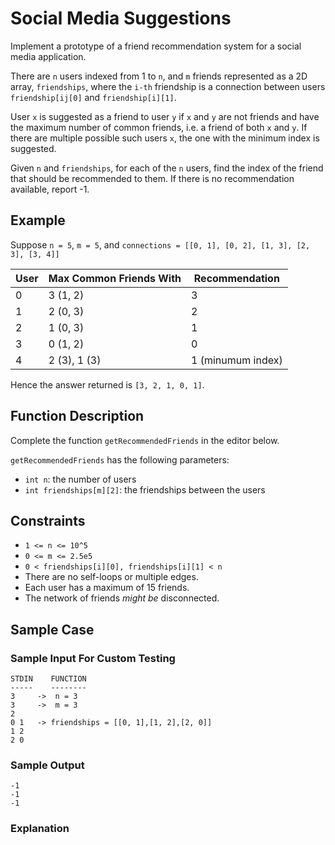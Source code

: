 # Social Media Suggestions

Implement a prototype of a friend recommendation system for a social media application.

There are `n` users indexed from 1 to `n`, and `m` friends represented as a 2D array, `friendships`, where the `i-th` friendship is a connection between users `friendship[ij[0]` and `friendship[i][1]`.

User `x` is suggested as a friend to user `y` if `x` and `y` are not friends and have the maximum number of common friends, i.e. a friend of both `x` and `y`. If there are multiple possible such users `x`, the one with the minimum index is
suggested.

Given `n` and `friendships`, for each of the `n` users, find the index of the friend that should be recommended to them. If there is no recommendation available, report -1.

## Example

Suppose `n = 5`, `m = 5`, and `connections = [[0, 1], [0, 2], [1, 3], [2, 3], [3, 4]]`

User | Max Common Friends With | Recommendation
---|---|---
0 | 3 (1, 2) | 3
1 | 2 (0, 3) | 2
2 | 1 (0, 3) | 1
3 | 0 (1, 2) | 0
4 | 2 (3), 1 (3) | 1 (minumum index)

Hence the answer returned is `[3, 2, 1, 0, 1]`.

## Function Description

Complete the function `getRecommendedFriends` in the editor below.

`getRecommendedFriends` has the following parameters:
- `int n`: the number of users
- `int friendships[m][2]`: the friendships between the users

## Constraints
- `1 <= n <= 10^5`
- `0 <= m <= 2.5e5`
- `0 < friendships[i][0], friendships[i][1] < n`
- There are no self-loops or multiple edges.
- Each user has a maximum of 15 friends.
- The network of friends _might be_ disconnected.

## Sample Case

### Sample Input For Custom Testing

```
STDIN    FUNCTION
-----    --------
3     ->  n = 3
3     ->  m = 3
2
0 1   -> friendships = [[0, 1],[1, 2],[2, 0]]
1 2
2 0
```

### Sample Output

```
-1
-1
-1
```

### Explanation